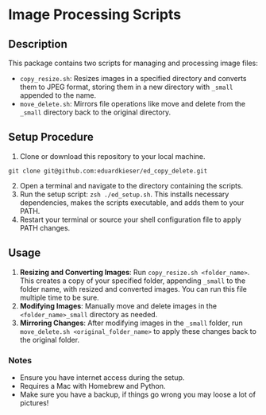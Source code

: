 # Image Processing Scripts

## Description
This package contains two scripts for managing and processing image files:
- `copy_resize.sh`: Resizes images in a specified directory and converts them to JPEG format, storing them in a new directory with `_small` appended to the name.
- `move_delete.sh`: Mirrors file operations like move and delete from the `_small` directory back to the original directory.

## Setup Procedure
1. Clone or download this repository to your local machine.
```
git clone git@github.com:eduardkieser/ed_copy_delete.git
```
2. Open a terminal and navigate to the directory containing the scripts.
3. Run the setup script: `zsh ./ed_setup.sh`. This installs necessary dependencies, makes the scripts executable, and adds them to your PATH.
4. Restart your terminal or source your shell configuration file to apply PATH changes.

## Usage
1. **Resizing and Converting Images**: Run `copy_resize.sh <folder_name>`. This creates a copy of your specified folder, appending `_small` to the folder name, with resized and converted images. You can run this file multiple time to be sure.
2. **Modifying Images**: Manually move and delete images in the `<folder_name>_small` directory as needed.
3. **Mirroring Changes**: After modifying images in the `_small` folder, run `move_delete.sh <original_folder_name>` to apply these changes back to the original folder.

### Notes
- Ensure you have internet access during the setup.
- Requires a Mac with Homebrew and Python.
- Make sure you have a backup, if things go wrong you may loose a lot of pictures!